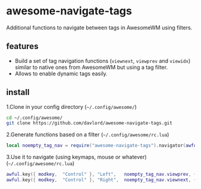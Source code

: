 # awesome-navigate-tags
Additional functions to navigate between tags in AwesomeWM using filters. 

## features

* Build a set of tag navigation functions (`viewnext`, `viewprev` and `viewidx`) similar to native ones from AwesomeWM but using a tag filter.
* Allows to enable dynamic tags easily.

## install

1.Clone in your config directory (`~/.config/awesome/`)
```bash
cd ~/.config/awesome/
git clone https://github.com/davlord/awesome-navigate-tags.git
```

2.Generate functions based on a filter (`~/.config/awesome/rc.lua`)
```lua
local noempty_tag_nav = require("awesome-navigate-tags").navigator(awful.widget.taglist.filter.noempty)
```

3.Use it to navigate (using keymaps, mouse or whatever)(`~/.config/awesome/rc.lua`)
```lua
awful.key({ modkey,  "Control" }, "Left",   noempty_tag_nav.viewprev, {description = "view previous tag", group = "tag"}),
awful.key({ modkey,  "Control" }, "Right",  noempty_tag_nav.viewnext, {description = "view next tag", group = "tag"}),
```
